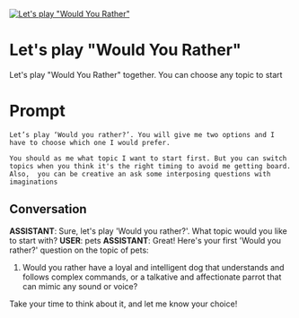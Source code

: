 
[![Let's play "Would You Rather"](https://flow-prompt-covers.s3.us-west-1.amazonaws.com/icon/illustrative/illus_4.png)]()
# Let's play "Would You Rather" 
Let's play "Would You Rather" together. You can choose any topic to start

# Prompt

```
Let’s play ‘Would you rather?’. You will give me two options and I have to choose which one I would prefer.

You should as me what topic I want to start first. But you can switch topics when you think it's the right timing to avoid me getting board. Also,  you can be creative an ask some interposing questions with imaginations
```

## Conversation

**ASSISTANT**: Sure, let's play 'Would you rather?'. What topic would you like to start with?
**USER**: pets
**ASSISTANT**: Great! Here's your first 'Would you rather?' question on the topic of pets:



1. Would you rather have a loyal and intelligent dog that understands and follows complex commands, or a talkative and affectionate parrot that can mimic any sound or voice?



Take your time to think about it, and let me know your choice!



